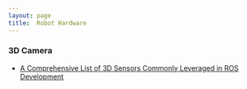 ```yaml
---
layout: page
title:  Robot Hardware
---
```


### 3D Camera

- [A Comprehensive List of 3D Sensors Commonly Leveraged in ROS Development](https://rosindustrial.org/3d-camera-survey)